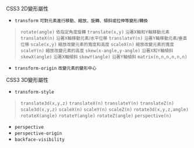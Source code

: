 CSS3 2D變形屬性
- `transform` <small>可對元素進行移動、縮放、旋轉、傾斜或拉伸等變形/轉換</small>

>`rotate(angle)` <small>依指定角度旋轉</small>
>`translate(x,y)` <small>沿著X軸和Y軸移動元素</small>
>`translateX(n)` <small>沿著X軸移動元素/水平位移</small>
>`translateY(n)` <small>沿著Y軸移動元素/垂直位移</small>
>`scale(x,y)` <small>縮放改變元素的寬度和高度</small>
>`scaleX(n)` <small>縮放改變元素的寬度</small>
>`scaleY(n)` <small>縮放改變元素的高度</small>
>`skew(x-angle,y-angle)` <small>沿著X和Y軸傾斜</small>
>`skewX(angle)` <small>沿著X軸傾斜</small>
>`skewY(angle)` <small>沿著Y軸傾斜</small>
>`matrix(n,n,n,n,n,n)`
- `transform-origin` <small>改變元素的變形中心</small>

CSS3 3D變形屬性
- `transform-style`

>`translate3d(x,y,z)`
>`translateX(n)`
>`translateY(n)`
>`translateZ(n)`
>`scale3d(x,y,z)`
>`scaleX(n)`
>`scaleY(n)`
>`scaleZ(n)`
>`rotate3d(x,y,z,angle)`
>`rotateX(angle)`
>`rotateY(angle)`
>`rotateZ(angle)`
>`perspective(n)`
- `perspective`
- `perspective-origin`
- `backface-visibility`